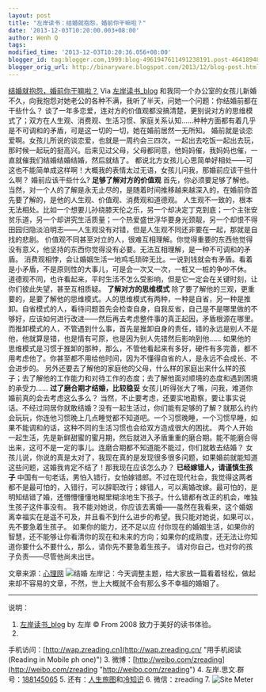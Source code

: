 ```yaml
---
layout: post
title: "左岸读书：结婚就抱怨，婚前你干嘛啦？"
date: '2013-12-03T10:20:00.003+08:00'
author: Wenh Q
tags:
modified_time: '2013-12-03T10:20:36.056+08:00'
blogger_id: tag:blogger.com,1999:blog-4961947611491238191.post-4641894875902512322
blogger_orig_url: http://binaryware.blogspot.com/2013/12/blog-post.html
---
```

[结婚就抱怨，婚前你干嘛啦？](http://zreading.cn.feedsportal.com/c/35042/f/647833/s/3445e418/sc/38/l/0L0Szreading0Bcn0Carchives0C41220Bhtml/story01.htm)
Via [左岸读书_blog](http://www.zreading.cn/)
和我同一个办公室的女孩儿新婚不久，向我抱怨对她老公的各种不满，我听了半天，问她一个问题：你结婚前都在干些什么？
谈了一年多恋爱，连对方的价值观都没搞清楚，更别说对方的思维模式了；双方在人生观、消费观、生活习惯、家庭关系认知……种种方面都有着几乎是不可调和的矛盾，可是这一切的一切，她在婚前居然一无所知。
婚前就是谈恋爱啊。女孩儿所说的谈恋爱，也就是一周约会三四次，一起出去吃饭一起出去玩，那时候一起玩的挺高兴。后来见过父母，父母都同意，他妈妈催，我妈妈也催，一直就催我们结婚结婚结婚，然后就结了。
都说北方女孩儿心思简单好相处——可这也不能简单成这样啊！大概我的表情太过无语，女孩儿问我，那婚前应该干些什么啊？
婚前应该干些什么?
**足够了解对方的价值观**
首先，你必须要足够了解他。当然，对一个人的了解是永无止尽的，是随着时间推移越来越深入的，在婚前你首先要了解的，是他的人生观、价值观、消费观和道德观。
人生观不一致的，根本无法相处。比如一个想要儿孙绕膝天伦之乐，另一个却决定丁克到底；一个主张安贫乐道，另一个却讲究生活质量；一个热爱盛世浮华要身光颈靓，另一个却恨不得田园归隐淡泊明志——人生观没有对错，但是人生观不同还非要在一起，那就是自找的悲剧。
价值观不同甚至对立的人，很难互相理解。你觉得重要的东西他觉得没有意义，他坚持的东西你觉得没有必要。无法互相理解，是一种不可调和的矛盾。
消费观相悖，会让婚姻生活一地鸡毛琐碎无比。一说到钱就会有矛盾。看着是小矛盾，不是原则性的大事儿，可是会一次又一次，一桩又一桩的争吵不休。
道德观不同，也许看起来，平时生活不怎么受影响，但是它一定会在关键时刻，让你们彼此失望，甚至互相质疑。
**了解对方的思维模式**
除了要了解他的三观，更重要的，是要了解他的思维模式。人的思维模式有两种，一种是自省，另一种是推卸。自省模式的人，看待问题首先会检查自身，自我反省，自己是不是哪里做的不够好，应该如何进行改进——然后再去考虑整件事的真正起因，矛盾根源在哪里。而推卸模式的人，不管遇到什么事，首先是推卸自身的责任，错的永远是别人不是他，他就算是错，也是情有可原，也是因为别人先错然后影响到他……
如果他的思维模式是习惯于推卸的那种，那么，不管他看起来有多好，硬件有多完善，都不用考虑他了。你甚至都不用给他时间，因为不懂得自省的人，是永远不会成长、不会进步的。
另外还要去了解他的家庭他的父母，什么样的家庭出来什么样的孩子；去了解他的工作能力和对待工作的态度；去了解他面对顺境的态度和遇到困境的承受力……
**过了磨合期才结婚，比较稳妥**
女孩儿听得张大了嘴，问我，难道你婚前真的会去考虑这么多么？
当然，不止要考虑，还要实地勘察，要让事实说话。不经过同居你就敢结婚？没有一起生活过，你们能有足够的了解？就那么约约会玩玩，你连他习惯晚上几点睡觉都不知道吧。一个习惯晚睡，一个习惯早睡，如果不能调和的话，这种不同的生活习惯也会给双方造成很大的困扰。
两个人开始一起生活，先是新鲜甜蜜的蜜月期，然后就进入矛盾重重的磨合期。能不能磨合得出来，这可不是一定的事儿。连磨合期都不知道能不能过，你们就敢去结婚？
女孩儿说，你说的真是太对了，我现在真的是发现很多很多问题，如果婚前就能知道这些问题，这婚我肯定不结了！那我现在应该怎么办？
**已经嫁错人，请谨慎生孩子**
中国有一句老话，男怕入错行，女怕嫁错郎。不过在现代社会，我觉得这两者都不是最可怕的，入错行，可以辞职改行；嫁错人，可以离婚改嫁。最可怕的，是明知结错了婚，还懵懵懂懂地糊里糊涂地生下孩子。什么错都有改正的机会，唯独生孩子这件事没有。
我不能对她说，你应该去离婚——虽然在我看来，这个婚姻离幸福实在是遥不可及，并且看不到什么进步的希望。我只能对她说，如果可以，先不要急着生孩子。
如果你的能力，还不足以应
付你现在的婚姻生活，如果你的智慧，还不能够让你看清你的现在和未来的方向；如果你的成熟度，还无法让你知道你要什么不要什么，那么，请你先不要急着生孩子。
请对你自己，也对你的孩子负责——尽管他尚未出世。

文章来源：[心理网](http://www.psycofe.com/read/readDetail_38997.htm)
![结婚](http://www.zreading.net/wp-content/uploads/2013/11/531.jpg)
左岸记：今天调整主题，给大家放一篇看着轻松，做起来却不容易的文章，不然，世上大概就不会有那么多不幸福的婚姻了。

* * * * *

说明：
1. [左岸读书_blog](http://zreading.cn/) by 左岸 © From 2008
致力于美好的读书体验。
2.
手机访问：[http://wap.zreading.cn](http://wap.zreading.cn/ "用手机阅读(Reading in Mobile ph   one)")
3.
微博：[http://weibo.com/zreading](http://weibo.com/zreading "http://weibo.com/zreading")
4.
左岸.思文.群号：[188145065](http://www.zreading.cn/siwen/siwen.html "一个喜欢思考、学习、共享、交流的文化角。")
5.
还有：[人生旅图](http://www.zreading.net/ "人生旅图")和[冷知识](http://www.zreading.net/lenzhishi "冷知识")
6. 微信：zreading
7. ![Site Meter](http://s12.sitemeter.com/meter.asp?site=s12zxfclz)

